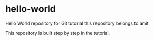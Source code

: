 # hello-world
Hello World repository for Git tutorial
this repository belongs to amit

This repository is built step by step in the tutorial.
